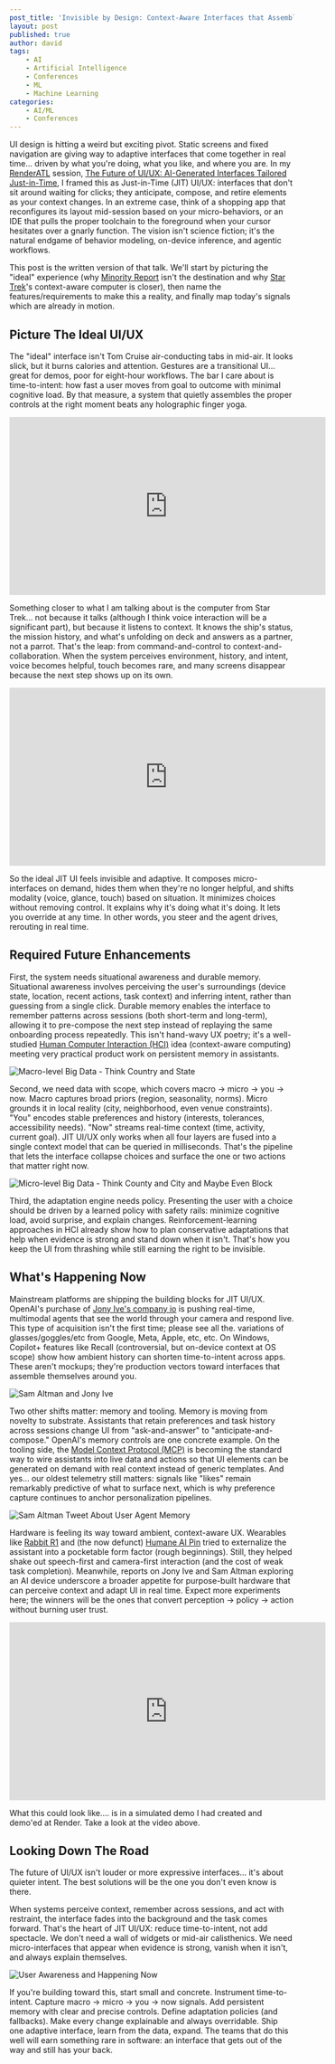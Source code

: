 ```yaml
---
post_title: 'Invisible by Design: Context-Aware Interfaces that Assemble Themselves'
layout: post
published: true
author: david
tags:
    - AI
    - Artificial Intelligence
    - Conferences
    - ML
    - Machine Learning
categories:
    - AI/ML
    - Conferences
---
```

UI design is hitting a weird but exciting pivot. Static screens and fixed navigation are giving way to adaptive interfaces that come together in real time... driven by what you're doing, what you like, and where you are. In my [RenderATL](https://www.renderatl.com/) session, [The Future of UI/UX: AI-Generated Interfaces Tailored Just-in-Time](https://bit.ly/44qv0PY), I framed this as Just-in-Time (JIT) UI/UX: interfaces that don't sit around waiting for clicks; they anticipate, compose, and retire elements as your context changes. In an extreme case, think of a shopping app that reconfigures its layout mid-session based on your micro-behaviors, or an IDE that pulls the proper toolchain to the foreground when your cursor hesitates over a gnarly function. The vision isn't science fiction; it's the natural endgame of behavior modeling, on-device inference, and agentic workflows.

This post is the written version of that talk. We'll start by picturing the "ideal" experience (why [Minority Report](https://en.wikipedia.org/wiki/Minority_Report_(film)) isn't the destination and why [Star Trek](https://en.wikipedia.org/wiki/Star_Trek)'s context-aware computer is closer), then name the features/requirements to make this a reality, and finally map today's signals which are already in motion.

## Picture The Ideal UI/UX

The "ideal" interface isn't Tom Cruise air-conducting tabs in mid-air. It looks slick, but it burns calories and attention. Gestures are a transitional UI... great for demos, poor for eight-hour workflows. The bar I care about is time-to-intent: how fast a user moves from goal to outcome with minimal cognitive load. By that measure, a system that quietly assembles the proper controls at the right moment beats any holographic finger yoga.

<iframe width="560" height="315" src="https://www.youtube.com/embed/yvnJuQh829o?si=AG6HcUbp3cm9QBTR" title="YouTube video player" frameborder="0" allow="accelerometer; autoplay; clipboard-write; encrypted-media; gyroscope; picture-in-picture; web-share" referrerpolicy="strict-origin-when-cross-origin" allowfullscreen></iframe>

Something closer to what I am talking about is the computer from Star Trek... not because it talks (although I think voice interaction will be a significant part), but because it listens to context. It knows the ship's status, the mission history, and what's unfolding on deck and answers as a partner, not a parrot. That's the leap: from command-and-control to context-and-collaboration. When the system perceives environment, history, and intent, voice becomes helpful, touch becomes rare, and many screens disappear because the next step shows up on its own.

<iframe width="560" height="315" src="https://www.youtube.com/embed/NPtPN_AjVAg?si=9po1-aFfBCuPyvNc" title="YouTube video player" frameborder="0" allow="accelerometer; autoplay; clipboard-write; encrypted-media; gyroscope; picture-in-picture; web-share" referrerpolicy="strict-origin-when-cross-origin" allowfullscreen></iframe>

So the ideal JIT UI feels invisible and adaptive. It composes micro-interfaces on demand, hides them when they're no longer helpful, and shifts modality (voice, glance, touch) based on situation. It minimizes choices without removing control. It explains why it's doing what it's doing. It lets you override at any time. In other words, you steer and the agent drives, rerouting in real time.

## Required Future Enhancements

First, the system needs situational awareness and durable memory. Situational awareness involves perceiving the user's surroundings (device state, location, recent actions, task context) and inferring intent, rather than guessing from a single click. Durable memory enables the interface to remember patterns across sessions (both short-term and long-term), allowing it to pre-compose the next step instead of replaying the same onboarding process repeatedly. This isn't hand-wavy UX poetry; it's a well-studied [Human Computer Interaction (HCI)](https://en.wikipedia.org/wiki/Human%E2%80%93computer_interaction) idea (context-aware computing) meeting very practical product work on persistent memory in assistants.

![Macro-level Big Data - Think Country and State](https://davidvonthenen.com/wp-content/uploads/2025/09/1_big-data-macro-environment.png)

Second, we need data with scope, which covers macro → micro → you → now. Macro captures broad priors (region, seasonality, norms). Micro grounds it in local reality (city, neighborhood, even venue constraints). "You" encodes stable preferences and history (interests, tolerances, accessibility needs). "Now" streams real-time context (time, activity, current goal). JIT UI/UX only works when all four layers are fused into a single context model that can be queried in milliseconds. That's the pipeline that lets the interface collapse choices and surface the one or two actions that matter right now.

![Micro-level Big Data - Think County and City and Maybe Even Block](https://davidvonthenen.com/wp-content/uploads/2025/09/2_big-data-micro-environment.jpg)

Third, the adaptation engine needs policy. Presenting the user with a choice should be driven by a learned policy with safety rails: minimize cognitive load, avoid surprise, and explain changes. Reinforcement-learning approaches in HCI already show how to plan conservative adaptations that help when evidence is strong and stand down when it isn't. That's how you keep the UI from thrashing while still earning the right to be invisible.

## What's Happening Now

Mainstream platforms are shipping the building blocks for JIT UI/UX. OpenAI's purchase of [Jony Ive's company io](https://openai.com/sam-and-jony/) is pushing real-time, multimodal agents that see the world through your camera and respond live. This type of acquisition isn't the first time; please see all the. variations of glasses/goggles/etc from Google, Meta, Apple, etc, etc. On Windows, Copilot+ features like Recall (controversial, but on-device context at OS scope) show how ambient history can shorten time-to-intent across apps. These aren't mockups; they're production vectors toward interfaces that assemble themselves around you. 

![Sam Altman and Jony Ive](https://davidvonthenen.com/wp-content/uploads/2025/09/3_sam_altman_jony_ive.jpg)

Two other shifts matter: memory and tooling. Memory is moving from novelty to substrate. Assistants that retain preferences and task history across sessions change UI from "ask-and-answer" to "anticipate-and-compose." OpenAI's memory controls are one concrete example. On the tooling side, the [Model Context Protocol (MCP)](https://modelcontextprotocol.io/docs/getting-started/intro) is becoming the standard way to wire assistants into live data and actions so that UI elements can be generated on demand with real context instead of generic templates. And yes... our oldest telemetry still matters: signals like "likes" remain remarkably predictive of what to surface next, which is why preference capture continues to anchor personalization pipelines.

![Sam Altman Tweet About User Agent Memory](https://davidvonthenen.com/wp-content/uploads/2025/09/4_sam_altman_openai_memory.png)

Hardware is feeling its way toward ambient, context-aware UX. Wearables like [Rabbit R1](https://www.rabbit.tech) and (the now defunct) [Humane AI Pin](https://www.hp-iq.com) tried to externalize the assistant into a pocketable form factor (rough beginnings). Still, they helped shake out speech-first and camera-first interaction (and the cost of weak task completion). Meanwhile, reports on Jony Ive and Sam Altman exploring an AI device underscore a broader appetite for purpose-built hardware that can perceive context and adapt UI in real time. Expect more experiments here; the winners will be the ones that convert perception → policy → action without burning user trust.

<iframe width="560" height="315" src="https://www.youtube.com/embed/DmyvSFp4ets?si=ggRWmdEJrY179Cw8" title="YouTube video player" frameborder="0" allow="accelerometer; autoplay; clipboard-write; encrypted-media; gyroscope; picture-in-picture; web-share" referrerpolicy="strict-origin-when-cross-origin" allowfullscreen></iframe>

What this could look like.... is in a simulated demo I had created and demo'ed at Render. Take a look at the video above.

## Looking Down The Road

The future of UI/UX isn't louder or more expressive interfaces... it's about quieter intent. The best solutions will be the one you don't even know is there.

When systems perceive context, remember across sessions, and act with restraint, the interface fades into the background and the task comes forward. That's the heart of JIT UI/UX: reduce time-to-intent, not add spectacle. We don't need a wall of widgets or mid-air calisthenics. We need micro-interfaces that appear when evidence is strong, vanish when it isn't, and always explain themselves.

![User Awareness and Happening Now](https://davidvonthenen.com/wp-content/uploads/2025/09/5_relevant_now.jpeg)

If you're building toward this, start small and concrete. Instrument time-to-intent. Capture macro → micro → you → now signals. Add persistent memory with clear and precise controls. Define adaptation policies (and fallbacks). Make every change explainable and always overridable. Ship one adaptive interface, learn from the data, expand. The teams that do this well will earn something rare in software: an interface that gets out of the way and still has your back.
